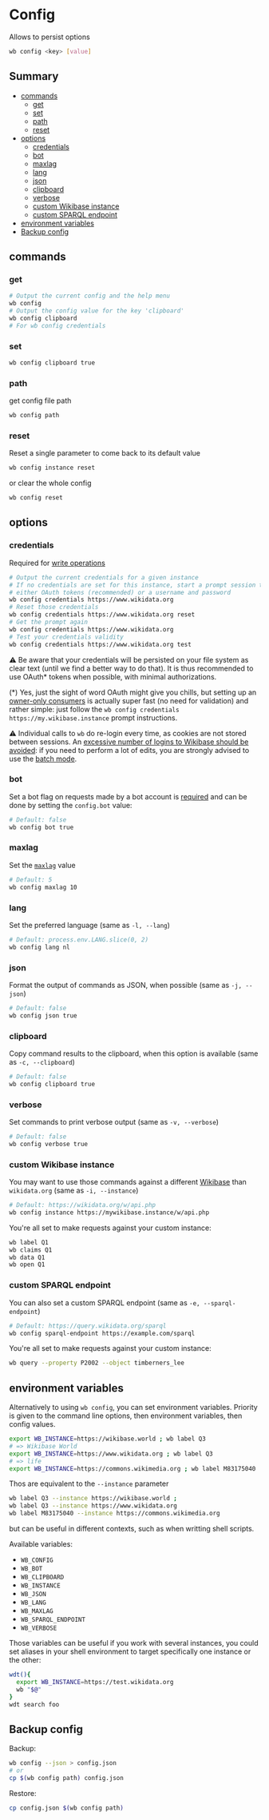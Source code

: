 # Config

Allows to persist options

```sh
wb config <key> [value]
```

## Summary

<!-- START doctoc generated TOC please keep comment here to allow auto update -->
<!-- DON'T EDIT THIS SECTION, INSTEAD RE-RUN doctoc TO UPDATE -->

- [commands](#commands)
  - [get](#get)
  - [set](#set)
  - [path](#path)
  - [reset](#reset)
- [options](#options)
  - [credentials](#credentials)
  - [bot](#bot)
  - [maxlag](#maxlag)
  - [lang](#lang)
  - [json](#json)
  - [clipboard](#clipboard)
  - [verbose](#verbose)
  - [custom Wikibase instance](#custom-wikibase-instance)
  - [custom SPARQL endpoint](#custom-sparql-endpoint)
- [environment variables](#environment-variables)
- [Backup config](#backup-config)

<!-- END doctoc generated TOC please keep comment here to allow auto update -->


## commands
### get
```sh
# Output the current config and the help menu
wb config
# Output the config value for the key 'clipboard'
wb config clipboard
# For wb config credentials
```

### set
```sh
wb config clipboard true
```

### path
get config file path
```sh
wb config path
```

### reset
Reset a single parameter to come back to its default value
```sh
wb config instance reset
```
or clear the whole config
```sh
wb config reset
```

## options

### credentials
Required for [write operations](https://github.com/maxlath/wikibase-cli/blob/main/docs/write_operations.md)

```sh
# Output the current credentials for a given instance
# If no credentials are set for this instance, start a prompt session to add credentials,
# either OAuth tokens (recommended) or a username and password
wb config credentials https://www.wikidata.org
# Reset those credentials
wb config credentials https://www.wikidata.org reset
# Get the prompt again
wb config credentials https://www.wikidata.org
# Test your credentials validity
wb config credentials https://www.wikidata.org test
```

:warning: Be aware that your credentials will be persisted on your file system as clear text (until we find a better way to do that). It is thus recommended to use OAuth* tokens when possible, with minimal authorizations.

(\*) Yes, just the sight of word OAuth might give you chills, but setting up an [owner-only consumers](https://www.mediawiki.org/wiki/OAuth/Owner-only_consumers) is actually super fast (no need for validation) and rather simple: just follow the `wb config credentials https://my.wikibase.instance` prompt instructions.

:warning: Individual calls to `wb` do re-login every time, as cookies are not stored between sessions. An [excessive number of logins to Wikibase should be avoided](https://phabricator.wikimedia.org/T256533): if you need to perform a lot of edits, you are strongly advised to use the [batch mode](https://github.com/maxlath/wikibase-cli/blob/main/docs/write_operations.md#batch-mode).

### bot
Set a bot flag on requests made by a bot account is [required](https://www.wikidata.org/wiki/Wikidata:Bots#All_bots) and can be done by setting the `config.bot` value:
```sh
# Default: false
wb config bot true
```

### maxlag
Set the [`maxlag`](https://www.mediawiki.org/wiki/Manual:Maxlag_parameter) value
```sh
# Default: 5
wb config maxlag 10
```

### lang
Set the preferred language (same as `-l, --lang`)
```sh
# Default: process.env.LANG.slice(0, 2)
wb config lang nl
```

### json
Format the output of commands as JSON, when possible (same as `-j, --json`)
```sh
# Default: false
wb config json true
```

### clipboard
Copy command results to the clipboard, when this option is available (same as `-c, --clipboard`)
```sh
# Default: false
wb config clipboard true
```

### verbose
Set commands to print verbose output (same as `-v, --verbose`)
```sh
# Default: false
wb config verbose true
```

### custom Wikibase instance
You may want to use those commands against a different [Wikibase](http://wikiba.se) than `wikidata.org` (same as `-i, --instance`)
```sh
# Default: https://wikidata.org/w/api.php
wb config instance https://mywikibase.instance/w/api.php
```
You're all set to make requests against your custom instance:
```sh
wb label Q1
wb claims Q1
wb data Q1
wb open Q1
```

### custom SPARQL endpoint
You can also set a custom SPARQL endpoint (same as `-e, --sparql-endpoint`)
```sh
# Default: https://query.wikidata.org/sparql
wb config sparql-endpoint https://example.com/sparql
```
You're all set to make requests against your custom instance:
```sh
wb query --property P2002 --object timberners_lee
```

## environment variables

Alternatively to using `wb config`, you can set environment variables. Priority is given to the command line options, then environment variables, then config values.

```sh
export WB_INSTANCE=https://wikibase.world ; wb label Q3
# => Wikibase World
export WB_INSTANCE=https://www.wikidata.org ; wb label Q3
# => life
export WB_INSTANCE=https://commons.wikimedia.org ; wb label M83175040
```
Thos are equivalent to the `--instance` parameter
```sh
wb label Q3 --instance https://wikibase.world ;
wb label Q3 --instance https://www.wikidata.org
wb label M83175040 --instance https://commons.wikimedia.org
```
but can be useful in different contexts, such as when writting shell scripts.

Available variables:
* `WB_CONFIG`
* `WB_BOT`
* `WB_CLIPBOARD`
* `WB_INSTANCE`
* `WB_JSON`
* `WB_LANG`
* `WB_MAXLAG`
* `WB_SPARQL_ENDPOINT`
* `WB_VERBOSE`

Those variables can be useful if you work with several instances, you could set aliases in your shell environment to target specifically one instance or the other:
```sh
wdt(){
  export WB_INSTANCE=https://test.wikidata.org
  wb "$@"
}
wdt search foo
```

## Backup config
Backup:
```sh
wb config --json > config.json
# or
cp $(wb config path) config.json
```

Restore:
```sh
cp config.json $(wb config path)
```
